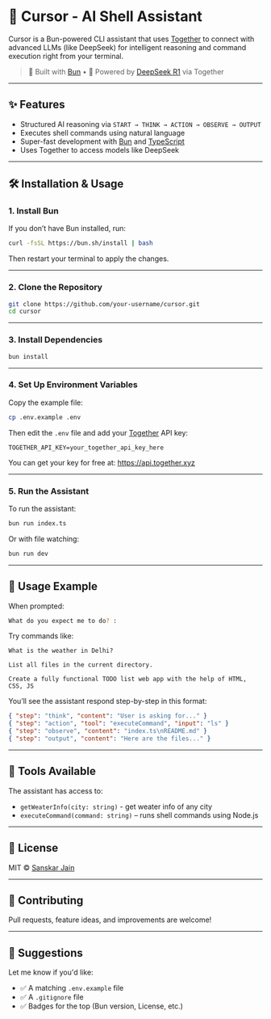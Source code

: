 # 🧠 Cursor - AI Shell Assistant

Cursor is a Bun-powered CLI assistant that uses [Together](https://api.together.xyz) to connect with advanced LLMs (like DeepSeek) for intelligent reasoning and command execution right from your terminal.

> 🔧 Built with [Bun](https://bun.sh) • 🧠 Powered by [DeepSeek R1](https://huggingface.co/deepseek-ai/DeepSeek-V3) via Together

---

## ✨ Features

- Structured AI reasoning via `START → THINK → ACTION → OBSERVE → OUTPUT`
- Executes shell commands using natural language
- Super-fast development with [Bun](https://bun.sh) and [TypeScript](https://www.typescriptlang.org/)
- Uses Together to access models like DeepSeek

---

## 🛠️ Installation & Usage

### 1. Install Bun  
If you don’t have Bun installed, run:

```bash
curl -fsSL https://bun.sh/install | bash
```

Then restart your terminal to apply the changes.

---

### 2. Clone the Repository

```bash
git clone https://github.com/your-username/cursor.git
cd cursor
```

---

### 3. Install Dependencies

```bash
bun install
```

---

### 4. Set Up Environment Variables

Copy the example file:

```bash
cp .env.example .env
```

Then edit the `.env` file and add your [Together](https://api.together.xyz) API key:

```env
TOGETHER_API_KEY=your_together_api_key_here
```

You can get your key for free at: https://api.together.xyz

---

### 5. Run the Assistant

To run the assistant:

```bash
bun run index.ts
```

Or with file watching:

```bash
bun run dev
```

---

## 💬 Usage Example

When prompted:

```bash
What do you expect me to do? :
```

Try commands like:

```
What is the weather in Delhi?

List all files in the current directory.

Create a fully functional TODO list web app with the help of HTML, CSS, JS

```

You’ll see the assistant respond step-by-step in this format:

```json
{ "step": "think", "content": "User is asking for..." }
{ "step": "action", "tool": "executeCommand", "input": "ls" }
{ "step": "observe", "content": "index.ts\nREADME.md" }
{ "step": "output", "content": "Here are the files..." }
```

---

## 🔧 Tools Available

The assistant has access to:
- `getWeaterInfo(city: string)` - get weater info of any city 
- `executeCommand(command: string)` – runs shell commands using Node.js

---

## 📄 License

MIT © [Sanskar Jain](https://github.com/sans-byte)

---

## 🤝 Contributing

Pull requests, feature ideas, and improvements are welcome!

---

## 📎 Suggestions

Let me know if you'd like:

- ✅ A matching `.env.example` file  
- ✅ A `.gitignore` file  
- ✅ Badges for the top (Bun version, License, etc.)